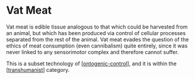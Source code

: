 # Vat Meat

Vat meat is edible tissue analogous to that which could be harvested from an animal, but which has been produced via control of cellular processes separated from the rest of the animal.  Vat meat evades the question of the ethics of meat consumption (even cannibalism) quite entirely, since it was never linked to any sensorimotor complex and therefore cannot suffer.

This is a subset technology of [[ontogenic-control]], and it is within the [[transhumanist]] category.

[//begin]: # "Autogenerated link references for markdown compatibility"
[ontogenic-control]: ontogenic-control "Ontogenic Control"
[transhumanist]: transhumanist "Transhumanist"
[//end]: # "Autogenerated link references"